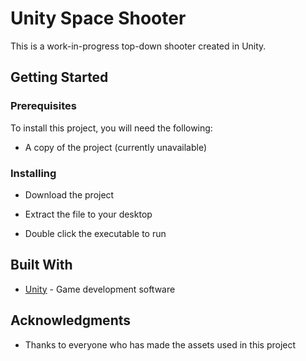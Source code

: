 # Unity Space Shooter

This is a work-in-progress top-down shooter created in Unity.

## Getting Started

### Prerequisites

To install this project, you will need the following:

* A copy of the project (currently unavailable)

### Installing

* Download the project
* Extract the file to your desktop

* Double click the executable to run

## Built With

* [Unity](https://unity3d.com/) - Game development software

## Acknowledgments

* Thanks to everyone who has made the assets used in this project

